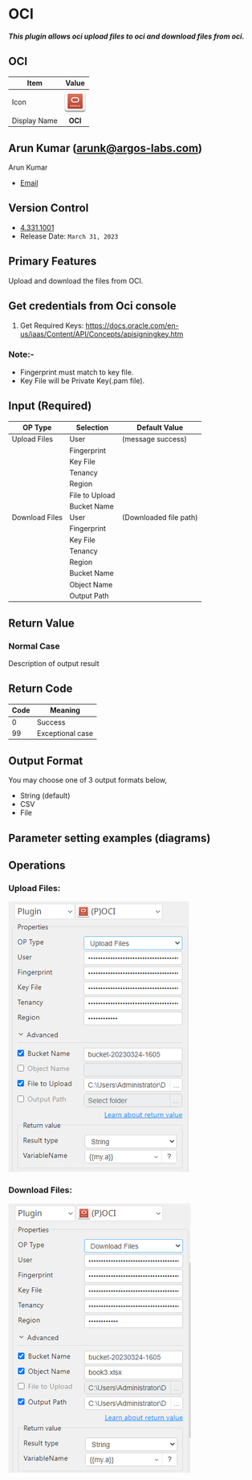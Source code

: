 # OCI

***This plugin allows oci upload files to oci and download files from oci.***


## OCI
| Item         |       Value        |
|--------------|:------------------:|
| Icon         |  ![OCI](icon.png)  |
| Display Name |      **OCI**       |

## Arun Kumar (arunk@argos-labs.com)

Arun Kumar
* [Email](mailto:arunk@argos-labs.com) 
 
## Version Control 
* [4.331.1001](setup.yaml)
* Release Date: `March 31, 2023`


## Primary Features
Upload and download the files from OCI.

## Get credentials from Oci console

1. Get Required Keys: https://docs.oracle.com/en-us/iaas/Content/API/Concepts/apisigningkey.htm


### Note:-
<ul>
    <li>Fingerprint must match to key file.</li>
    <li>Key File will be Private Key(.pam file).</li>
</ul>


## Input (Required)
| OP Type         | Selection      | Default Value          |
|-----------------|----------------|------------------------|
| Upload Files    | User           | (message success)      |
|                 | Fingerprint    |                        |
|                 | Key File       |                        |
|                 | Tenancy        |                        |
|                 | Region         |                        |
|                 | File to Upload |                        |
|                 | Bucket Name    |                        |
| Download Files  | User           | (Downloaded file path) |
|                 | Fingerprint    |                        |
|                 | Key File       |                        |
|                 | Tenancy        |                        |
|                 | Region         |                        |
|                 | Bucket Name    |                        |
|                 | Object Name    |                        |
|                 | Output Path    |                        |


## Return Value

### Normal Case
Description of output result

## Return Code
| Code | Meaning                      |
|------|------------------------------|
| 0    | Success                      |
| 99   | Exceptional case             |

## Output Format
You may choose one of 3 output formats below,

<ul>
  <li>String (default)</li>
  <li>CSV</li>
  <li>File</li>
</ul>  


## Parameter setting examples (diagrams)

## Operations

### Upload Files:

![OCI Input Data](README_Upload.png)

### Download Files:

![OCI Input Data](README_Download.png)







